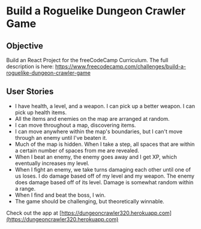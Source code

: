 # Build a Roguelike Dungeon Crawler Game 

Objective 
------

Build an React Project for the freeCodeCamp Curriculum. 
The full description is here: https://www.freecodecamp.com/challenges/build-a-roguelike-dungeon-crawler-game

User Stories
------

* I have health, a level, and a weapon. I can pick up a better weapon. I can pick up health items.
* All the items and enemies on the map are arranged at random.
* I can move throughout a map, discovering items.
* I can move anywhere within the map's boundaries, but I can't move through an enemy until I've beaten it.
* Much of the map is hidden. When I take a step, all spaces that are within a certain number of spaces from me are revealed.
* When I beat an enemy, the enemy goes away and I get XP, which eventually increases my level.
* When I fight an enemy, we take turns damaging each other until one of us loses. I do damage based off of my level and my weapon. The enemy does damage based off of its level. Damage is somewhat random within a range.
* When I find and beat the boss, I win.
* The game should be challenging, but theoretically winnable.

Check out the app at [https://dungeoncrawler320.herokuapp.com](https://dungeoncrawler320.herokuapp.com)
